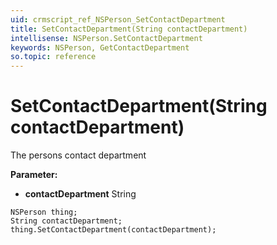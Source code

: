 ```yaml
---
uid: crmscript_ref_NSPerson_SetContactDepartment
title: SetContactDepartment(String contactDepartment)
intellisense: NSPerson.SetContactDepartment
keywords: NSPerson, GetContactDepartment
so.topic: reference
---
```


# SetContactDepartment(String contactDepartment)

The persons contact department

**Parameter:** 
 - **contactDepartment** String

```crmscript
NSPerson thing;
String contactDepartment;
thing.SetContactDepartment(contactDepartment);
```

